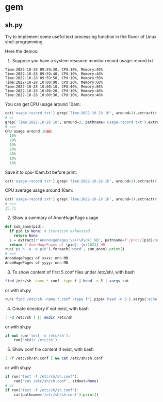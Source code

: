 # gem

## sh.py
Try to implement some useful text processing function in the flavor of Linux shell programming.

Here the demos:
1. Suppose you have a system resource monitor record usage-record.txt
```
Time:2022-10-28 09:59:30, CPU:10%, Memory:40%
Time:2022-10-28 09:59:40, CPU:10%, Memory:40%
Time:2022-10-28 09:59:50, CPU:10%, Memory:50%
Time:2022-10-28 10:00:00, CPU:20%, Memory:60%
Time:2022-10-28 10:00:10, CPU:40%, Memory:80%
Time:2022-10-28 10:00:20, CPU:10%, Memory:40%
Time:2022-10-28 10:00:30, CPU:10%, Memory:40%
```

You can get CPU usage around 10am:
```python
cat('usage-record.txt').grep('Time:2022-10-28 10', around=3).extract(r'CPU:(\d+%)').indent().print(prolog='CPU usage around 10am:\n')
# or
grep('Time:2022-10-28 10', around=3, pathname='usage-record.txt').extract(r'CPU:(\d+%)').indent().print(prolog='CPU usage around 10am:\n')
# ==>
CPU usage around 10am:
  10%
  10%
  10%
  20%
  40%
  10%
  10%
```

Save it to cpu-10am.txt before print:
```python
cat('usage-record.txt').grep('Time:2022-10-28 10', around=3).extract(r'CPU:(\d+%)').tee('cpu-10am.txt').indent().print(prolog='CPU usage around 10am:\n')
```

CPU average usage around 10am:
```python
cat('usage-record.txt').grep('Time:2022-10-28 10', around=3).extract(r'CPU:(\d+%)').fmean()
# ==>
15.71
```

2. Show a summary of AnonHugePage usage
```python
def sum_anon(pid):
  if pid is None: # iteration exhausted
    return None
  s = extract(r'AnonHugePages:\s+(\d\d+) kB', pathname=f'/proc/{pid}/smaps').fsum()
  return f'AnonHugePages of {pid}: {s/1024} MB'
run('ps h -e -o pid').foreach('word', sum_anon).print()
# ==>
AnonHugePages of xxxx: nnn MB
AnonHugePages of yyyy: nnn MB
```

3. To show content of first 5 conf files under /etc/sh/, with bash
```bash
find /etc/sh -name *.conf -type f | head -n 5 | xargs cat
```
or with sh.py
```python
run('find /etc/sh -name *.conf -type f').pipe('head -n 5').xargs('echo {line} && cat {line}').print()
```

4. Create directory if not exist, with bash
```bash
[ -d /etc/sh ] || mkdir /etc/sh
```
or with sh.py
```python
if not run('test -d /etc/sh'):
    run('mkdir /etc/sh')
```

5. Show conf file content if exist, with bash
```bash
[ -f /etc/sh/sh.conf ] && cat /etc/sh/sh.conf
```
or with sh.py
```python
if run('test -f /etc/sh/sh.conf'):
    run('cat /etc/sh/sh.conf', stdout=None)
# or
if run('test -f /etc/sh/sh.conf'):
    cat(pathname='/etc/sh/sh.conf').print()
```

